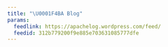 ```yaml
---
title: "\U0001F4BA Blog"
params:
  feedlink: https://apachelog.wordpress.com/feed/
  feedid: 312b779200f9e885e703631085777dfe
---
```

